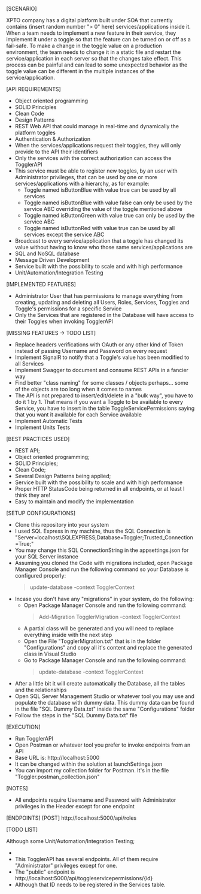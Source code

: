 [SCENARIO]

XPTO company has a digital platform built under SOA that currently contains (insert random number "> 0" here) services/applications inside it. When a team needs to implement a new feature in their service, they implement it under a toggle so that the feature can be turned on or off as a fail-safe. To make a change in the toggle value on a production environment, the team needs to change it in a static file and restart the service/application in each server so that the changes take effect. This process can be painful and can lead to some unexpected behavior as the toggle value can be different in the multiple instances of the service/application.

[API REQUIREMENTS]
* Object oriented programming
* SOLID Principles
* Clean Code
* Design Patterns
* REST Web API that could manage in real-time and dynamically the platform toggles
* Authentication & Authorization
* When the services/applications request their toggles, they will only provide to the API their identifiers
* Only the services with the correct authorization can access the TogglerAPI
* This service must be able to register new toggles, by an user with Administrator privileges, that can be used by one or more services/applications with a hierarchy, as for example:
	- Toggle named isButtonBlue with value true can be used by all services
	- Toggle named isButtonBlue with value false can only be used by the service ABC overriding the value of the toggle mentioned above
	- Toggle named isButtonGreen with value true can only be used by the service ABC
	- Toggle named isButtonRed with value true can be used by all services except the service ABC
* Broadcast to every service/application that a toggle has changed its value without having to know who those same services/applications are
* SQL and NoSQL database
* Message Driven Development
* Service built with the possibility to scale and with high performance
* Unit/Automation/Integration Testing

[IMPLEMENTED FEATURES]
* Administrator User that has permissions to manage everything from creating, updating and deleting all Users, Roles, Services, Toggles and Toggle's permissions for a specific Service
* Only the Services that are registered in the Database will have access to their Toggles when invoking TogglerAPI

[MISSING FEATURES -> TODO LIST]
* Replace headers verifications with OAuth or any other kind of Token instead of passing Username and Password on every request
* Implement SignalR to notify that a Toggle's value has been modified to all Services
* Implement Swagger to document and consume REST APIs in a fancier way
* Find better "class naming" for some classes / objects perhaps... some of the objects are too long when it comes to names
* The API is not prepared to insert/edit/delete in a "bulk way", you have to do it 1 by 1. That means if you want a Toggle to be available to every Service, you have to insert in the table ToggleServicePermissions saying that you want it available for each Service available
* Implement Automatic Tests
* Implement Units Tests


[BEST PRACTICES USED]
* REST API;
* Object oriented programming;
* SOLID Principles;
* Clean Code;
* Several Design Patterns being applied;
* Service built with the possibility to scale and with high performance
* Proper HTTP StatusCode being returned in all endpoints, or at least I think they are!
* Easy to maintain and modify the implementation

[SETUP CONFIGURATIONS]
- Clone this repository into your system
- I used SQL Express in my machine, thus the SQL Connection is "Server=localhost\\SQLEXPRESS;Database=Toggler;Trusted_Connection=True;"
- You may change this SQL ConnectionString in the appsettings.json for your SQL Server instance
- Assuming you cloned the Code with migrations included, open Package Manager Console and run the following command so your Database is configured properly:
	> update-database -context TogglerContext
- Incase you don't have any "migrations" in your system, do the following:
	- Open Package Manager Console and run the following command:
		> Add-Migration TogglerMigration -context TogglerContext
	- A partial class will be generated and you will need to replace everything inside with the next step
	- Open the File "TogglerMigration.txt" that is in the folder "Configurations" and copy all it's content and replace the generated class in Visual Studio
	- Go to Package Manager Console and run the following command:
		> update-database -context TogglerContext
- After a little bit it will create automatically the Database, all the tables and the relationships
- Open SQL Server Management Studio or whatever tool you may use and populate the database with dummy data. This dummy data can be found in the file "SQL Dummy Data.txt" inside the same "Configurations" folder
- Follow the steps in the "SQL Dummy Data.txt" file

[EXECUTION]
- Run TogglerAPI
- Open Postman or whatever tool you prefer to invoke endpoints from an API
- Base URL is: http://localhost:5000
- It can be changed within the solution at launchSettings.json
- You can import my collection folder for Postman. It's in the file "Toggler.postman_collection.json"

[NOTES]
- All endpoints require Username and Password with Administrator privileges in the Header except for one endpoint

[ENDPOINTS]
[POST] http://localhost:5000/api/roles


[TODO LIST]






Although some 
Unit/Automation/Integration Testing;

- 
- This TogglerAPI has several endpoints. All of them require "Administrator" privileges except for one.
- The "public" endpoint is http://localhost:5000/api/toggleservicepermissions/{id}
- Although that ID needs to be registered in the Services table.
